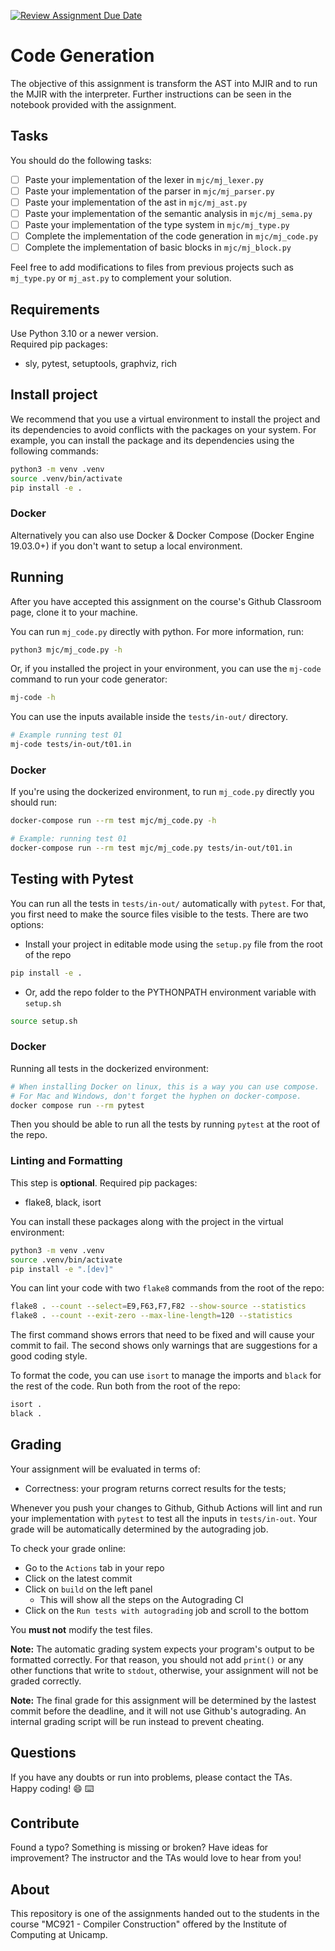 [![Review Assignment Due Date](https://classroom.github.com/assets/deadline-readme-button-22041afd0340ce965d47ae6ef1cefeee28c7c493a6346c4f15d667ab976d596c.svg)](https://classroom.github.com/a/y7pZPVU_)
# Code Generation

The objective of this assignment is transform the AST into MJIR and to run the MJIR with the interpreter.
Further instructions can be seen in the notebook provided with the assignment.

## Tasks

You should do the following tasks:

- [ ] Paste your implementation of the lexer in `mjc/mj_lexer.py`
- [ ] Paste your implementation of the parser in `mjc/mj_parser.py`
- [ ] Paste your implementation of the ast in `mjc/mj_ast.py`
- [ ] Paste your implementation of the semantic analysis in `mjc/mj_sema.py`
- [ ] Paste your implementation of the type system in `mjc/mj_type.py`
- [ ] Complete the implementation of the code generation in `mjc/mj_code.py`
- [ ] Complete the implementation of basic blocks in `mjc/mj_block.py`

Feel free to add modifications to files from previous projects such as `mj_type.py` or `mj_ast.py` to complement your solution.

## Requirements

Use Python 3.10 or a newer version.    
Required pip packages:
- sly, pytest, setuptools, graphviz, rich

## Install project

We recommend that you use a virtual environment to install the project and its dependencies
to avoid conflicts with the packages on your system. For example, you can install the package
and its dependencies using the following commands:

```sh
python3 -m venv .venv
source .venv/bin/activate
pip install -e .
```

### Docker
Alternatively you can also use Docker & Docker Compose (Docker Engine 19.03.0+) if you don't
want to setup a local environment.

## Running

After you have accepted this assignment on the course's Github Classroom page,
clone it to your machine.

You can run `mj_code.py` directly with python. For more information, run:

```sh
python3 mjc/mj_code.py -h
```

Or, if you installed the project in your environment, you can use the `mj-code`
command to run your code generator:

```sh
mj-code -h
```

You can use the inputs available inside
the `tests/in-out/` directory.

```sh
# Example running test 01
mj-code tests/in-out/t01.in
```

### Docker
If you're using the dockerized environment, to run `mj_code.py` directly you should run:
```sh
docker-compose run --rm test mjc/mj_code.py -h
``` 

```sh
# Example: running test 01
docker-compose run --rm test mjc/mj_code.py tests/in-out/t01.in
``` 

## Testing with Pytest

You can run all the tests in `tests/in-out/` automatically with `pytest`. For
that, you first need to make the source files visible to the tests. There are
two options:
- Install your project in editable mode using the `setup.py` file from the root
  of the repo
```sh
pip install -e .
```
- Or, add the repo folder to the PYTHONPATH environment variable with `setup.sh`
```sh
source setup.sh
```

### Docker
Running all tests in the dockerized environment:
```sh
# When installing Docker on linux, this is a way you can use compose.
# For Mac and Windows, don't forget the hyphen on docker-compose.
docker compose run --rm pytest
``` 

Then you should be able to run all the tests by running `pytest` at the root
of the repo.

### Linting and Formatting

This step is **optional**. Required pip packages:
- flake8, black, isort

You can install these packages along with the project in the virtual environment:
```sh
python3 -m venv .venv
source .venv/bin/activate
pip install -e ".[dev]"
```

You can lint your code with two `flake8` commands from the root of the repo:
```sh
flake8 . --count --select=E9,F63,F7,F82 --show-source --statistics
flake8 . --count --exit-zero --max-line-length=120 --statistics
```

The first command shows errors that need to be fixed and will cause your
commit to fail. The second shows only warnings that are suggestions for
a good coding style.

To format the code, you can use `isort` to manage the imports and `black`
for the rest of the code. Run both from the root of the repo:
```sh
isort .
black .
```
## Grading

Your assignment will be evaluated in terms of:

- Correctness: your program returns correct results for the tests;

Whenever you push your changes to Github, Github Actions will lint and run your
implementation with `pytest` to test all the inputs in `tests/in-out`.
Your grade will be automatically determined by the autograding job.

To check your grade online:
- Go to the `Actions` tab in your repo
- Click on the latest commit
- Click on `build` on the left panel
    - This will show all the steps on the Autograding CI
- Click on the `Run tests with autograding` job and scroll to the bottom

You **must not** modify the test files.

**Note:** The automatic grading system expects your program's output to be
formatted correctly. For that reason, you should not add `print()` or any other
functions that write to `stdout`, otherwise, your assignment will not be graded
correctly.

**Note:** The final grade for this assignment will be determined by the lastest
commit before the deadline, and it will not use Github's autograding.
An internal grading script will be run instead to prevent cheating.

## Questions

If you have any doubts or run into problems, please contact the TAs.    
Happy coding! :smile: :keyboard:

## Contribute

Found a typo? Something is missing or broken? Have ideas for improvement? The
instructor and the TAs would love to hear from you!

## About

This repository is one of the assignments handed out to the students in the course
"MC921 - Compiler Construction" offered by the Institute of
Computing at Unicamp.
